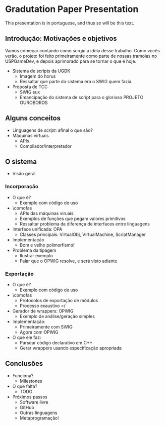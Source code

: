 
Gradutation Paper Presentation
==============================

This presentation is in portuguese, and thus so will be this text.

Introdução: Motivações e objetivos
----------------------------------
  Vamos começar contando como surgiu a ideia desse trabalho. Como vocês verão,
  o projeto foi feito primeiramente como parte de nossas tramoias no USPGameDev,
  e depois aprimorado para se tornar o que é hoje.
  + Sistema de scripts da UGDK
    - Imagem do horus
    - Ressaltar que parte do sistema era o SWIG quem fazia
  + Proposta de TCC
    - SWIG sux
    - Emancipação do sistema de script para o glorioso PROJETO OUROBOROS

Alguns conceitos
----------------
  + Linguagens de *script*: afinal o que são?
  + Máquinas virtuais
    - APIs
    - Compilador/interpretador

O sistema
---------
  + Visão geral

### Incorporação
  + O que é?
    - Exemplo com código de uso
  + \comofas
    - APIs das máquinas viruais
    - Exemplos de funções que pegam valores primitivos
    - Ressaltar problema da diferença de interfaces entre linguagens
  + Interface unificada: OPA
    - Classes principais: VirtualObj, VirtualMachine, ScriptManager
  + Implementação
    - Bom e velho polimorfismo!
  + Problema da tipagem
    - Ilustrar exemplo
    - Falar que o OPWIG resolve, e será visto adiante

### Exportação
  + O que é?
    - Exemplo com código de uso
  + \comofas
    - Protocolos de exportação de módulos
    - Processo exaustivo =/
  + Gerador de wrappers: OPWIG
    - Exemplo de análise/geração simples
  + Implementação:
    - Primeiramente com SWIG
    - Agora com OPWIG
  + O que ele faz:
    - Parsear código declarativo em C++
    - Gerar wrappers usando especificação apropriada

Conclusões
----------
  + Funciona?
    - Milestones
  + O que falta?
    - TODO
  + Próximos passos
    - Software livre
    - GitHub
    - Outras linguagens
    - Metaprogramação!

